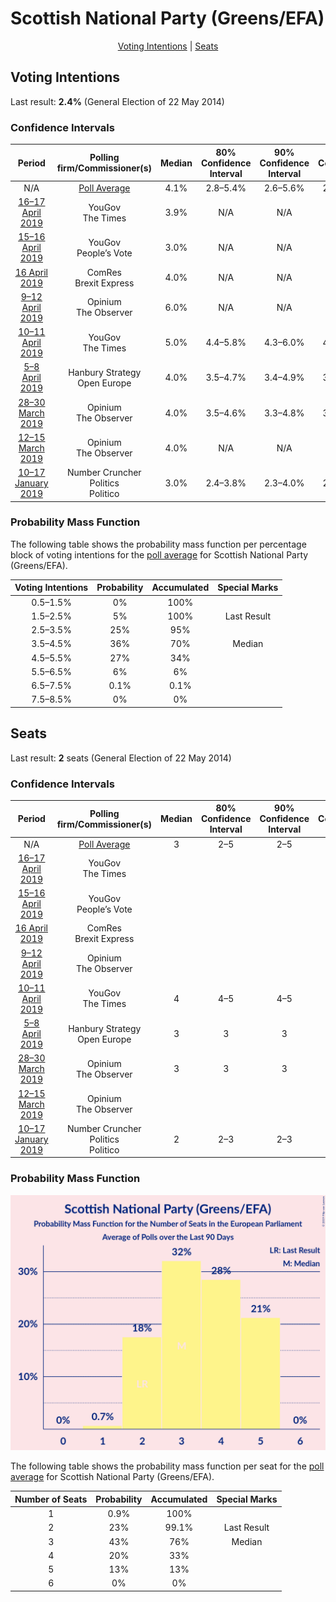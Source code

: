 # Scottish National Party (Greens/EFA)

<p align="center"><a href="#voting-intentions">Voting Intentions</a> | <a href="#seats">Seats</a></p>

## Voting Intentions

Last result: **2.4%** (General Election of 22 May 2014)

### Confidence Intervals

| Period     | Polling firm/Commissioner(s) | Median | 80% Confidence Interval | 90% Confidence Interval | 95% Confidence Interval | 99% Confidence Interval |
|:----------:|:----------------:|:-----------:|:-----------------------:|:-----------------------:|:-----------------------:|:-----------------------:|
| N/A | [Poll Average](average.html) | 4.1% | 2.8–5.4% | 2.6–5.6% | 2.4–5.8% | 2.0–6.3% |
| [16–17 April 2019](2019-04-17-YouGov.html) | YouGov <br> The Times | 3.9% | N/A | N/A | N/A | N/A |
| [15–16 April 2019](2019-04-16-YouGov.html) | YouGov <br> People’s Vote | 3.0% | N/A | N/A | N/A | N/A |
| [16 April 2019](2019-04-16-ComRes.html) | ComRes <br> Brexit Express | 4.0% | N/A | N/A | N/A | N/A |
| [9–12 April 2019](2019-04-12-Opinium.html) | Opinium <br> The Observer | 6.0% | N/A | N/A | N/A | N/A |
| [10–11 April 2019](2019-04-11-YouGov.html) | YouGov <br> The Times | 5.0% | 4.4–5.8% | 4.3–6.0% | 4.1–6.2% | 3.9–6.5% |
| [5–8 April 2019](2019-04-08-HanburyStrategy.html) | Hanbury Strategy <br> Open Europe | 4.0% | 3.5–4.7% | 3.4–4.9% | 3.3–5.0% | 3.0–5.3% |
| [28–30 March 2019](2019-03-30-Opinium.html) | Opinium <br> The Observer | 4.0% | 3.5–4.6% | 3.3–4.8% | 3.2–4.9% | 3.0–5.3% |
| [12–15 March 2019](2019-03-15-Opinium.html) | Opinium <br> The Observer | 4.0% | N/A | N/A | N/A | N/A |
| [10–17 January 2019](2019-01-17-NumberCruncherPolitics.html) | Number Cruncher Politics <br> Politico | 3.0% | 2.4–3.8% | 2.3–4.0% | 2.1–4.3% | 1.9–4.7% |

### Probability Mass Function

The following table shows the probability mass function per percentage block of voting intentions for the [poll average](average.html) for Scottish National Party (Greens/EFA).

| Voting Intentions | Probability | Accumulated | Special Marks |
|:-----------------:|:-----------:|:-----------:|:-------------:|
| 0.5–1.5% | 0% | 100% |  |
| 1.5–2.5% | 5% | 100% | Last Result |
| 2.5–3.5% | 25% | 95% |  |
| 3.5–4.5% | 36% | 70% | Median |
| 4.5–5.5% | 27% | 34% |  |
| 5.5–6.5% | 6% | 6% |  |
| 6.5–7.5% | 0.1% | 0.1% |  |
| 7.5–8.5% | 0% | 0% |  |


## Seats

Last result: **2** seats (General Election of 22 May 2014)

### Confidence Intervals

| Period     | Polling firm/Commissioner(s) | Median | 80% Confidence Interval | 90% Confidence Interval | 95% Confidence Interval | 99% Confidence Interval |
|:----------:|:----------------:|:------:|:-----------------------:|:-----------------------:|:-----------------------:|:-----------------------:|
| N/A | [Poll Average](average.html) | 3 | 2–5 | 2–5 | 2–5 | 1–5 |
| [16–17 April 2019](2019-04-17-YouGov.html) | YouGov <br> The Times |  |  |  |  |  |
| [15–16 April 2019](2019-04-16-YouGov.html) | YouGov <br> People’s Vote |  |  |  |  |  |
| [16 April 2019](2019-04-16-ComRes.html) | ComRes <br> Brexit Express |  |  |  |  |  |
| [9–12 April 2019](2019-04-12-Opinium.html) | Opinium <br> The Observer |  |  |  |  |  |
| [10–11 April 2019](2019-04-11-YouGov.html) | YouGov <br> The Times | 4 | 4–5 | 4–5 | 4–5 | 3–5 |
| [5–8 April 2019](2019-04-08-HanburyStrategy.html) | Hanbury Strategy <br> Open Europe | 3 | 3 | 3 | 2–3 | 2–3 |
| [28–30 March 2019](2019-03-30-Opinium.html) | Opinium <br> The Observer | 3 | 3 | 3 | 3 | 3–4 |
| [12–15 March 2019](2019-03-15-Opinium.html) | Opinium <br> The Observer |  |  |  |  |  |
| [10–17 January 2019](2019-01-17-NumberCruncherPolitics.html) | Number Cruncher Politics <br> Politico | 2 | 2–3 | 2–3 | 1–3 | 1–3 |

### Probability Mass Function

![Graph with seats probability mass function not yet produced](average-seats-pmf-scottishnationalpartygreensefa.png "Seats Probability Mass Function")

The following table shows the probability mass function per seat for the [poll average](average.html) for Scottish National Party (Greens/EFA).

| Number of Seats | Probability | Accumulated | Special Marks |
|:---------------:|:-----------:|:-----------:|:-------------:|
| 1 | 0.9% | 100% |  |
| 2 | 23% | 99.1% | Last Result |
| 3 | 43% | 76% | Median |
| 4 | 20% | 33% |  |
| 5 | 13% | 13% |  |
| 6 | 0% | 0% |  |


